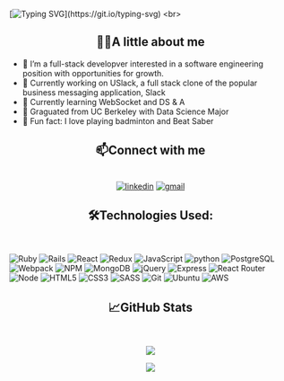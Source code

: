 [![Typing SVG](https://readme-typing-svg.herokuapp.com?font=Dancing+Script&weight=600&pause=1000&width=435&lines=%F0%9F%91%8BHello!+My+name+is+Dilang+Lin.;%F0%9F%92%BBI'm+a+full-stack+developer.)](https://git.io/typing-svg)
<br>
<h2 align="center">
👨‍💻A little about me
 </h2> 

- 👀 I’m a full-stack developver interested in a software engineering position with opportunities for growth.
- 🥅 Currently working on USlack, a full stack clone of the popular business messaging application, Slack
- 📖 Currently learning WebSocket and DS & A
- 🏫 Graguated from UC Berkeley with Data Science Major
- 🏸 Fun fact: I love playing badminton and Beat Saber

<h2 align="center">
📫Connect with me
 </h2>
<br>
<div align="center" >
<a href = "https://www.linkedin.com/in/dilanglin/"><img alt="linkedin" src="https://img.shields.io/badge/linkedin-%230077B5.svg?style=for-the-badge&logo=linkedin&logoColor=white"/></a>
<a href="mailto: dilang@berkeley.edu"><img alt="gmail" src="https://img.shields.io/badge/Gmail-D14836?style=for-the-badge&logo=gmail&logoColor=white" /></a>
</div>

<h2 align="center">
🛠️Technologies Used:
 </h2>

<br/>

![Ruby](https://img.shields.io/badge/ruby-%23CC342D.svg?style=for-the-badge&logo=ruby&logoColor=white)
![Rails](https://img.shields.io/badge/rails-%23CC0000.svg?style=for-the-badge&logo=ruby-on-rails&logoColor=white)
![React](https://img.shields.io/badge/react-%2320232a.svg?style=for-the-badge&logo=react&logoColor=%2361DAFB)
![Redux](https://img.shields.io/badge/redux-%23593d88.svg?style=for-the-badge&logo=redux&logoColor=white)
![JavaScript](https://img.shields.io/badge/JavaScript-F7DF1E?style=for-the-badge&logo=javascript&logoColor=black)
![python](https://camo.githubusercontent.com/a1b2dac5667822ee0d98ae6d799da61987fd1658dfeb4d2ca6e3c99b1535ebd8/68747470733a2f2f696d672e736869656c64732e696f2f62616467652f707974686f6e2d3336373041303f7374796c653d666f722d7468652d6261646765266c6f676f3d707974686f6e266c6f676f436f6c6f723d666664643534)
![PostgreSQL](https://img.shields.io/badge/PostgreSQL-316192?style=for-the-badge&logo=postgresql&logoColor=white)
![Webpack](https://img.shields.io/badge/webpack-%238DD6F9.svg?style=for-the-badge&logo=webpack&logoColor=black)
![NPM](https://img.shields.io/badge/NPM-%23000000.svg?style=for-the-badge&logo=npm&logoColor=white)
![MongoDB](https://img.shields.io/badge/MongoDB-4EA94B?style=for-the-badge&logo=mongodb&logoColor=white)
![jQuery](https://img.shields.io/badge/jQuery-0769AD?style=for-the-badge&logo=jquery&logoColor=white)
![Express](https://camo.githubusercontent.com/8286a45a106e1a3c07489f83a38159981d888518a740b59c807ffc1b7b1e2f7b/68747470733a2f2f696d672e736869656c64732e696f2f62616467652f657870726573732e6a732d2532333430346435392e7376673f7374796c653d666f722d7468652d6261646765266c6f676f3d65787072657373266c6f676f436f6c6f723d253233363144414642)
![React Router](https://img.shields.io/badge/React_Router-CA4245?style=for-the-badge&logo=react-router&logoColor=white)
![Node](https://img.shields.io/badge/Node.js-43853D?style=for-the-badge&logo=node.js&logoColor=white)
![HTML5](https://img.shields.io/badge/html5-%23E34F26.svg?style=for-the-badge&logo=html5&logoColor=white)
![CSS3](https://img.shields.io/badge/css3-%231572B6.svg?style=for-the-badge&logo=css3&logoColor=white)
![SASS](https://img.shields.io/badge/SASS-hotpink.svg?style=for-the-badge&logo=SASS&logoColor=white)
![Git](https://img.shields.io/badge/GIT-E44C30?style=for-the-badge&logo=git&logoColor=white)
![Ubuntu](https://img.shields.io/badge/Ubuntu-E95420?style=for-the-badge&logo=ubuntu&logoColor=white)
![AWS](https://img.shields.io/badge/AWS-%23FF9900.svg?style=for-the-badge&logo=amazon-aws&logoColor=white)
<!-- ![Ruby on Rails](https://img.shields.io/badge/Ruby_on_Rails-CC0000?style=for-the-badge&logo=ruby-on-rails&logoColor=white) -->
<!-- ![Markdown](https://img.shields.io/badge/Markdown-000000?style=for-the-badge&logo=markdown&logoColor=white) -->
<!-- ![Itch](https://img.shields.io/badge/Itch.io-FA5C5C?style=for-the-badge&logo=itchdotio&logoColor=white) -->

<h2 align="center">
📈GitHub Stats
 </h2>
 <br/>
<div align="center">
    <p align="center"><img src="https://streak-stats.demolab.com?user=ldldylan&theme=tokyonight"></p>
    <!-- <p align="center"><img src="https://github-readme-stats.vercel.app/api?username=ldldylan&theme=tokyonight&count_private=true&include_all_commits=true&show_icons=true"></p> -->
    <p align="center"><img src="https://github-readme-stats.vercel.app/api/top-langs/?username=ldldylan&layout=compact&theme=tokyonight"></p>
</div>



 <!-- ![Snake animation](https://github.com/ldldylan/ldldylan/blob/output/github-contribution-snake.svg) -->


